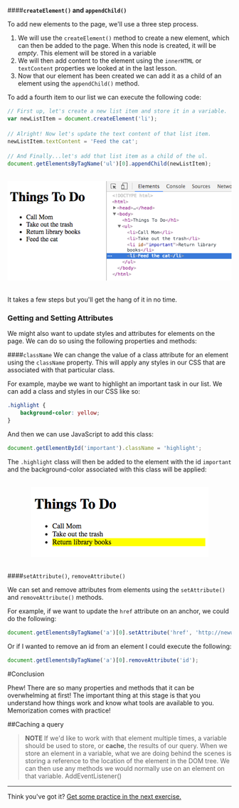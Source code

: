 


####**`createElement()` and `appendChild()`**

To add new elements to the page, we'll use a three step process.

1. We will use the `createElement()` method to create a new element, which can then be added to the page. When this node is created, it will be *empty*. This element will be stored in a variable
2. We will then add content to the element using the `innerHTML` or `textContent` properties we looked at in the last lesson.
3. Now that our element has been created we can add it as a child of an element using the `appendChild()` method.

To add a fourth item to our list we can execute the following code:

```js
// First up, let's create a new list item and store it in a variable.
var newListItem = document.createElement('li');

// Alright! Now let's update the text content of that list item.
newListItem.textContent = 'Feed the cat';

// And Finally...let's add that list item as a child of the ul.
document.getElementsByTagName('ul')[0].appendChild(newListItem);

```
<br>
<center><img src="../assets/chapter5/append_child.png"></center>
<br>

It takes a few steps but you'll get the hang of it in no time.

### Getting and Setting Attributes

We might also want to update styles and attributes for elements on the page. We can do so using the following properties and methods:

####`className`
We can change the value of a class attribute for an element using the `className` property. This will apply any styles in our CSS that are associated with that particular class.

For example, maybe we want to highlight an important task in our list. We can add a class and styles in our CSS like so:

```css
.highlight {
	background-color: yellow;
}
```

And then we can use JavaScript to add this class:

```js
document.getElementById('important').className = 'highlight';

```

The `.highlight` class will then be added to the element with the id `important` and the background-color associated with this class will be applied:

<br>
<center><img src="../assets/chapter5/class_name.png"></center>
<br>

####`setAttribute()`, `removeAttribute()`

We can set and remove attributes from elements using the `setAttribute()` and `removeAttribute()` methods.

For example, if we want to update the `href` attribute on an anchor, we could do the following: 

```js
document.getElementsByTagName('a')[0].setAttribute('href', 'http://newurl.com');

```

Or if I wanted to remove an id from an element I could execute the following:

```js
document.getElementsByTagName('a')[0].removeAttribute('id');

```

#Conclusion

Phew! There are so many properties and methods that it can be overwhelming at first! The important thing at this stage is that you understand how things work and know what tools are available to you. Memorization comes with practice!


##Caching a query

> **NOTE** If we'd like to work with that element multiple times, a variable should be used to store, or **cache**, the results of our query. When we store an element in a variable, what we are doing behind the scenes is storing a reference to the location of the element in the DOM tree. We can then use any methods we would normally use on an element on that variable.
AddEventListener()

---

Think you've got it? [Get some practice in the next exercise.](11_exercise.md)
